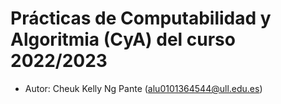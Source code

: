 # Prácticas de Computabilidad y Algoritmia (CyA) del curso 2022/2023

* Autor: Cheuk Kelly Ng Pante (alu0101364544@ull.edu.es)
